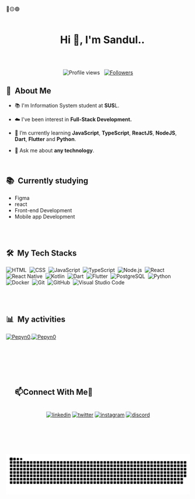 
<div>
🔴🟡🟢

<div id="user-content-toc">
  <ul align="center">
    <summary><h1 style="display: inline-block">Hi 👋, I'm Sandul..</h1></summary>
  </ul>
</div>

<br>

</div>




<p align="center">
  <img src="https://komarev.com/ghpvc/?username=sandulrasanjana&color=blueviolet" alt="Profile views" />
  &nbsp;
  <a href="https://github.com/sandulrasanjana?tab=followers">
    <img src="https://img.shields.io/github/followers/sandulrasanjana?style=social" alt="Followers" />
  </a>
</p>


<div>

  ## 🧭 &nbsp;About Me

  - 📚  I'm Information System student at **SUS**L.

  -  ☁️ I've been interest in **Full-Stack Development.**

  - 🌱  I’m currently learning **JavaScript**, **TypeScript**, **ReactJS**, **NodeJS**, **Dart**, **Flutter** and **Python**.

  - 💬 Ask me about **any technology**.



  <br>
  

</div>



<div>

  ## 📚 &nbsp;Currently studying

  - Figma
  - react
  - Front-end Development
  - Mobile app Development

</div>
<br/>
<br/>

<div>

  ## 🛠️ &nbsp;My Tech Stacks

  ![HTML](https://img.shields.io/badge/-HTML-0D1117?style=flat&logo=HTML5)&nbsp;
  ![CSS](https://img.shields.io/badge/-CSS-0D1117?style=flat&logo=CSS3&logoColor=1572B6)&nbsp;
  ![JavaScript](https://img.shields.io/badge/-JavaScript-0D1117?style=flat&logo=javascript)&nbsp;
  ![TypeScript](https://img.shields.io/badge/-TypeScript-0D1117?style=flat&logo=typescript)&nbsp;
  ![Node.js](https://img.shields.io/badge/-Node.js-0D1117?style=flat&logo=node.js)&nbsp;
  ![React](https://img.shields.io/badge/-React-0D1117?style=flat&logo=react)&nbsp;
  ![React Native](https://img.shields.io/badge/-React%20Native-0D1117?style=flat&logo=react)&nbsp;
  ![Kotlin](https://img.shields.io/badge/-Kotlin-0D1117?style=flat&logo=kotlin)&nbsp;
  ![Dart](https://img.shields.io/badge/-Dart-0D1117?style=flat&logo=dart)&nbsp;
  ![Flutter](https://img.shields.io/badge/-Flutter-0D1117?style=flat&logo=flutter)&nbsp;
  ![PostgreSQL](https://img.shields.io/badge/-PostgreSQL-0D1117?style=flat&logo=postgresql)&nbsp;
  ![Python](https://img.shields.io/badge/-Python-0D1117?style=flat&logo=python)&nbsp;
  ![Docker](https://img.shields.io/badge/-Docker-0D1117?style=flat&logo=docker)&nbsp;
  ![Git](https://img.shields.io/badge/-Git-0D1117?style=flat&logo=git)&nbsp;
  ![GitHub](https://img.shields.io/badge/-GitHub-0D1117?style=flat&logo=github)&nbsp;
  ![Visual Studio Code](https://img.shields.io/badge/-VS%20Code-0D1117?style=flat&logo=visual-studio-code&logoColor=007ACC)&nbsp;


</div>
<br/>
<br/>

<div>

  ## 📊 &nbsp;My activities
  <a href="https://github.com/sandulrasanjana">
    <img width=450 height=170 align="center" alt="Pepyn0" src="https://github-readme-stats.vercel.app/api?username=sandulrasanjana&theme=midnight-purple&show_icons=true&bg_color=0D1117&hide_border=true&count_private=true" />
  </a>
  <a href="https://github.com/sandulrasanjana">
    <img align="center" alt="Pepyn0" src="https://github-readme-stats.vercel.app/api/top-langs/?username=sandulrasanjana&theme=midnight-purple&layout=compact&bg_color=0D1117&hide_border=true&count_private=true" />
  </a>
</div>
<br/>
<br/>
<br/>
<br/>
<br/>





<div id="user-content-toc">
  <ul >
    <summary><h2 style="display: inline-block">📫Connect With Me🤝</h2></summary>
  </ul>
</div>

<!--icons and links-->
<p align="center">
<a href="https://www.linkedin.com/in/sandul-rasanjana-818907316/" target="blank"><img align="center" src="https://user-images.githubusercontent.com/88904952/234979284-68c11d7f-1acc-4f0c-ac78-044e1037d7b0.png" alt="linkedin" height="50" width="50" /></a>
<a href="https://twitter.com/sandulrasanjana" target="blank"><img align="center" src="https://user-images.githubusercontent.com/88904952/234980676-61bfb021-ecc8-48f7-88e6-34c1b06c4a58.png" alt="twitter" height="50" width="50" /></a> 
<a href="https://www.instagram.com/sandulrasanjana/" target="blank"><img align="center" src="https://user-images.githubusercontent.com/88904952/234981169-2dd1e58f-4b7e-468c-8213-034ba62156c3.png" alt="instagram" height="50" width="50" /></a>
<a href="https://discordapp.com" target="blank"><img align="center" src="https://user-images.githubusercontent.com/88904952/234982627-019fd336-6248-453c-9b05-97c13fd1d207.png" alt="discord" height="50" width="50" /></a>
  
</p>

<br/>
<br/>
<br/>
<br/>
<br/>
<div align="center">
  <img  src="https://github.com/1999AZZAR/1999AZZAR/blob/readme/resources/grid-snake.svg"
       alt="snake" /></a>
</div>



